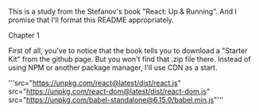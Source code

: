 This is a study from the Stefanov's book "React: Up & Running".
And I promise that I'll format this README appropriately.

Chapter 1

First of all, you've to notice that the book tells you to download a "Starter Kit"
from the github page. But you won't find that .zip file there. Instead of using
NPM or another package manager, I'll use CDN as a start.

'''src="https://unpkg.com/react@latest/dist/react.js"
src="https://unpkg.com/react-dom@latest/dist/react-dom.js"
src="https://unpkg.com/babel-standalone@6.15.0/babel.min.js"'''
